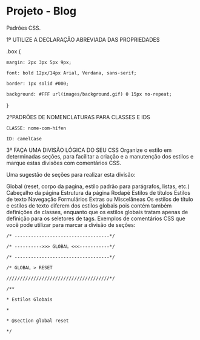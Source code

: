 # Projeto - Blog

Padrões CSS.

1º UTILIZE A DECLARAÇÃO ABREVIADA DAS PROPRIEDADES

.box {
    
    margin: 2px 3px 5px 9px;
    
    font: bold 12px/14px Arial, Verdana, sans-serif;
    
    border: 1px solid #000;
    
    background: #FFF url(images/background.gif) 0 15px no-repeat;
}

2ºPADRÕES DE NOMENCLATURAS PARA CLASSES E IDS
  
    CLASSE: nome-com-hífen
    
    ID: camelCase
    


3º FAÇA UMA DIVISÃO LÓGICA DO SEU CSS
Organize o estilo em determinadas seções, para facilitar a criação e a manutenção dos estilos e marque estas divisões com comentários CSS.

Uma sugestão de seções para realizar esta divisão:

Global (reset, corpo da pagina, estilo padrão para parágrafos, listas, etc.)
Cabeçalho da página
Estrutura da página
Rodapé
Estilos de títulos
Estilos de texto
Navegação
Formulários
Extras ou Miscelâneas
Os estilos de título e estilos de texto diferem dos estilos globais pois contém também definições de classes, enquanto que os estilos globais tratam apenas de definição para os seletores de tags.
Exemplos de comentários CSS que você pode utilizar para marcar a divisão de seções:

   
    /* -----------------------------------*/
    
    /* ---------->>> GLOBAL <<<-----------*/
    
    /* -----------------------------------*/
    
    /* GLOBAL > RESET
    
    //////////////////////////////////////*/
    
    /**
    
    * Estilos Globais
    
    *
    
    * @section global reset
    
    */
  



